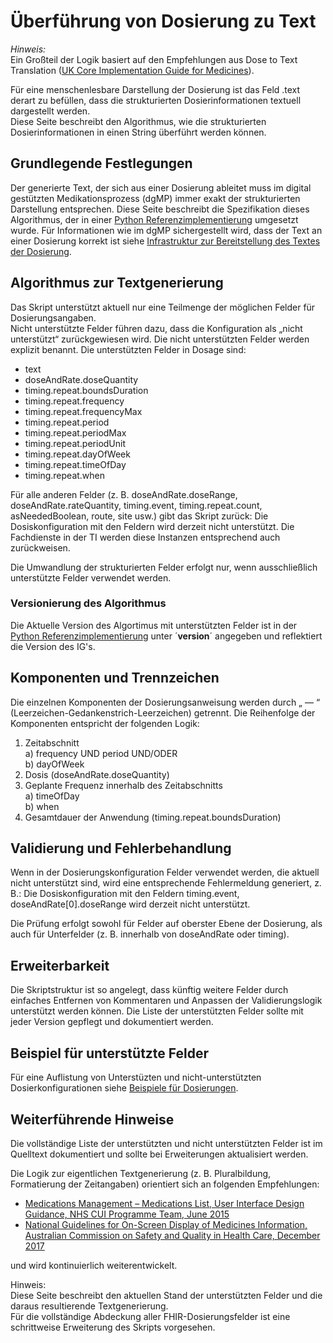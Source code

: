 # Überführung von Dosierung zu Text

*Hinweis:*  
Ein Großteil der Logik basiert auf den Empfehlungen aus Dose to Text Translation ([UK Core Implementation Guide for Medicines](https://simplifier.net/guide/ukcoreimplementationguideformedicines/ReferenceArchitectures2?version=current)).

Für eine menschenlesbare Darstellung der Dosierung ist das Feld .text derart zu befüllen, dass die strukturierten Dosierinformationen textuell dargestellt werden.  
Diese Seite beschreibt den Algorithmus, wie die strukturierten Dosierinformationen in einen String überführt werden können.

## Grundlegende Festlegungen

Der generierte Text, der sich aus einer Dosierung ableitet muss im digital gestützten Medikationsprozess (dgMP) immer exakt der strukturierten Darstellung entsprechen. Diese Seite beschreibt die Spezifikation dieses Algorithmus, der in einer [Python Referenzimplementierung](./dosage-to-text.py) umgesetzt wurde.
Für Informationen wie im dgMP sichergestellt wird, dass der Text an einer Dosierung korrekt ist siehe [Infrastruktur zur Bereitstellung des Textes der Dosierung](./dosage-to-text-system.html).

## Algorithmus zur Textgenerierung

Das Skript unterstützt aktuell nur eine Teilmenge der möglichen Felder für Dosierungsangaben.  
Nicht unterstützte Felder führen dazu, dass die Konfiguration als „nicht unterstützt“ zurückgewiesen wird. Die nicht unterstützten Felder werden explizit benannt.
Die unterstützten Felder in Dosage sind:
  - text
  - doseAndRate.doseQuantity
  - timing.repeat.boundsDuration
  - timing.repeat.frequency
  - timing.repeat.frequencyMax
  - timing.repeat.period
  - timing.repeat.periodMax
  - timing.repeat.periodUnit
  - timing.repeat.dayOfWeek
  - timing.repeat.timeOfDay
  - timing.repeat.when

Für alle anderen Felder (z. B. doseAndRate.doseRange, doseAndRate.rateQuantity, timing.event, timing.repeat.count, asNeededBoolean, route, site usw.) gibt das Skript zurück:
Die Dosiskonfiguration mit den Feldern <Liste> wird derzeit nicht unterstützt. Die Fachdienste in der TI werden diese Instanzen entsprechend auch zurückweisen.

Die Umwandlung der strukturierten Felder erfolgt nur, wenn ausschließlich unterstützte Felder verwendet werden.

### Versionierung des Algorithmus

Die Aktuelle Version des Algortimus mit unterstützten Felder ist in der [Python Referenzimplementierung](./dosage-to-text.py) unter ´__version__´ angegeben und reflektiert die Version des IG's.

## Komponenten und Trennzeichen

Die einzelnen Komponenten der Dosierungsanweisung werden durch „ — “ (Leerzeichen-Gedankenstrich-Leerzeichen) getrennt.
Die Reihenfolge der Komponenten entspricht der folgenden Logik:

  1. Zeitabschnitt  
     a) frequency UND period UND/ODER  
     b) dayOfWeek
  2. Dosis (doseAndRate.doseQuantity)
  3. Geplante Frequenz innerhalb des Zeitabschnitts  
     a) timeOfDay  
     b) when
  4. Gesamtdauer der Anwendung (timing.repeat.boundsDuration)

## Validierung und Fehlerbehandlung

Wenn in der Dosierungskonfiguration Felder verwendet werden, die aktuell nicht unterstützt sind, wird eine entsprechende Fehlermeldung generiert, z. B.:
Die Dosiskonfiguration mit den Feldern timing.event, doseAndRate[0].doseRange wird derzeit nicht unterstützt.

Die Prüfung erfolgt sowohl für Felder auf oberster Ebene der Dosierung, als auch für Unterfelder (z. B. innerhalb von doseAndRate oder timing).

## Erweiterbarkeit

Die Skriptstruktur ist so angelegt, dass künftig weitere Felder durch einfaches Entfernen von Kommentaren und Anpassen der Validierungslogik unterstützt werden können.
Die Liste der unterstützten Felder sollte mit jeder Version gepflegt und dokumentiert werden.

## Beispiel für unterstützte Felder

Für eine Auflistung von Unterstüzten und nicht-unterstützten Dosierkonfigurationen siehe [Beispiele für Dosierungen](./dosage-to-text-examples.html).

## Weiterführende Hinweise

Die vollständige Liste der unterstützten und nicht unterstützten Felder ist im Quelltext dokumentiert und sollte bei Erweiterungen aktualisiert werden.

Die Logik zur eigentlichen Textgenerierung (z. B. Pluralbildung, Formatierung der Zeitangaben) orientiert sich an folgenden Empfehlungen:
- [Medications Management – Medications List, User Interface Design Guidance, NHS CUI Programme Team, June 2015](https://webarchive.nationalarchives.gov.uk/ukgwa/20160921150545/http://systems.digital.nhs.uk/data/cui/uig)
- [National Guidelines for On-Screen Display of Medicines Information, Australian Commission on Safety and Quality in Health Care, December 2017](https://www.safetyandquality.gov.au/sites/default/files/migrated/National-guidelines-for-on-screen-display-of-medicines-information.pdf)


und wird kontinuierlich weiterentwickelt.

Hinweis:  
Diese Seite beschreibt den aktuellen Stand der unterstützten Felder und die daraus resultierende Textgenerierung.  
Für die vollständige Abdeckung aller FHIR-Dosierungsfelder ist eine schrittweise Erweiterung des Skripts vorgesehen. 